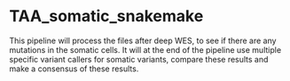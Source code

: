 # TAA_somatic_snakemake
This pipeline will process the files after deep WES, to see if there are any mutations in the somatic cells. It will at the end of the pipeline use multiple specific variant callers for somatic variants, compare these results and make a consensus of these results. 
